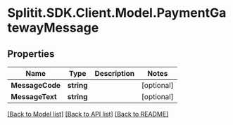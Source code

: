 # Splitit.SDK.Client.Model.PaymentGatewayMessage
## Properties

Name | Type | Description | Notes
------------ | ------------- | ------------- | -------------
**MessageCode** | **string** |  | [optional] 
**MessageText** | **string** |  | [optional] 

[[Back to Model list]](../README.md#documentation-for-models) [[Back to API list]](../README.md#documentation-for-api-endpoints) [[Back to README]](../README.md)

